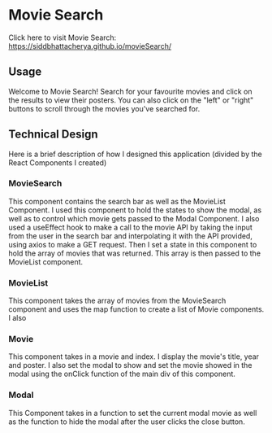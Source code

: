 # Movie Search

Click here to visit Movie Search:
https://siddbhattacherya.github.io/movieSearch/

## Usage
Welcome to Movie Search! 
Search for your favourite movies and click on the results to view their posters.
You can also click on the "left" or "right" buttons to scroll through the movies you've searched for.



## Technical Design
Here is a brief description of how I designed this application (divided by the React Components I created)

### MovieSearch
This component contains the search bar as well as the MovieList Component. I used this component to hold the states to show the modal,
as well as to control which movie gets passed to the Modal Component. I also used a useEffect hook to make a call to the movie API
by taking the input from the user in the search bar and interpolating it with the API provided, using axios to make a GET request. Then I set 
a state in this component to hold the array of movies that was returned. This array is then passed to the MovieList component.

### MovieList
This component takes the array of movies from the MovieSearch component and uses the map function to create a list of Movie components. I also 


### Movie
This component takes in a movie and index. I display the movie's title, year and poster. I also set the modal to show and set the movie showed 
in the modal using the onClick function of the main div of this component.

### Modal
This Component takes in a function to set the current modal movie as well as the function to hide the modal after the user clicks the close button.
